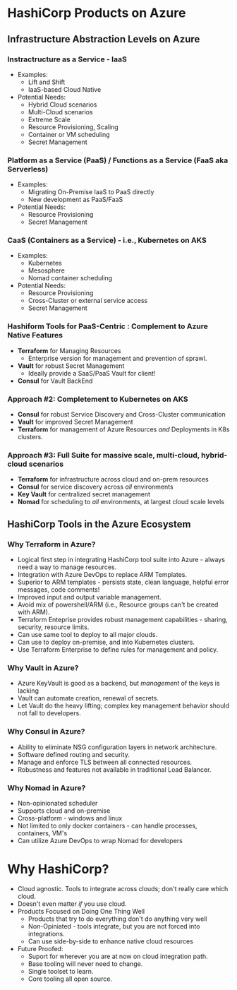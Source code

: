 # HashiCorp Products on Azure

## Infrastructure Abstraction Levels on Azure

### Instractructure as a Service - IaaS

- Examples:
  - Lift and Shift
  - IaaS-based Cloud Native
- Potential Needs:
  - Hybrid Cloud scenarios
  - Multi-Cloud scenarios
  - Extreme Scale
  - Resource Provisioning, Scaling
  - Container or VM scheduling
  - Secret Management

### Platform as a Service (PaaS) / Functions as a Service (FaaS aka Serverless)

- Examples:
  - Migrating On-Premise IaaS to PaaS directly
  - New development as PaaS/FaaS
- Potential Needs:
  - Resource Provisioning
  - Secret Management

### CaaS (Containers as a Service) - i.e., Kubernetes on AKS

- Examples:
  - Kubernetes
  - Mesosphere
  - Nomad container scheduling
- Potential Needs:
  - Resource Provisioning
  - Cross-Cluster or external service access
  - Secret Management

### Hashiform Tools for PaaS-Centric : Complement to Azure Native Features

- **Terraform** for Managing Resources
  - Enterprise version for management and prevention of sprawl.
- **Vault** for robust Secret Management
  - Ideally provide a SaaS/PaaS Vault for client!
- **Consul** for Vault BackEnd

### Approach #2: Completement to Kubernetes on AKS

- **Consul** for robust Service Discovery and Cross-Cluster communication
- **Vault** for improved Secret Management
- **Terraform** for management of Azure Resources _and_ Deployments in K8s clusters.

### Approach #3: Full Suite for massive scale, multi-cloud, hybrid-cloud scenarios

- **Terraform** for infrastructure across cloud and on-prem resources
- **Consul** for service discovery across _all_ environments
- **Key Vault** for centralized secret management
- **Nomad** for scheduling to _all_ environments, at largest cloud scale levels

## HashiCorp Tools in the Azure Ecosystem

### Why Terraform in Azure?

- Logical first step in integrating HashiCorp tool suite into Azure - always need a way to manage resources.
- Integration with Azure DevOps to replace ARM Templates.
- Superior to ARM templates - persists state, clean language, helpful error messages, code comments!
- Improved input and output variable management.
- Avoid mix of powershell/ARM (i.e., Resource groups can't be created with ARM).
- Terraform Enteprise provides robust management capabilities - sharing, security, resource limits.
- Can use same tool to deploy to all major clouds.
- Can use to deploy on-premise, and into Kubernetes clusters.
- Use Terraform Enterprise to define rules for management and policy.

### Why Vault in Azure?

- Azure KeyVault is good as a backend, but _management_ of the keys is lacking
- Vault can automate creation, renewal of secrets.
- Let Vault do the heavy lifting; complex key management behavior should not fall to developers.

### Why Consul in Azure?

- Ability to eliminate NSG configuration layers in network architecture.
- Software defined routing and security.
- Manage and enforce TLS between all connected resources.
- Robustness and features not available in traditional Load Balancer.

### Why Nomad in Azure?

- Non-opinionated scheduler
- Supports cloud and on-premise
- Cross-platform - windows and linux
- Not limited to only docker containers - can handle processes, containers, VM's
- Can utilize Azure DevOps to wrap Nomad for developers

# Why HashiCorp?

- Cloud agnostic. Tools to integrate across clouds; don't really care which cloud.
- Doesn't even matter _if_ you use cloud.
- Products Focused on Doing One Thing Well
  - Products that try to do everything don't do anything very well
  - Non-Opiniated - tools integrate, but you are not forced into integrations.
  - Can use side-by-side to enhance native cloud resources
- Future Proofed:
  - Suport for wherever you are at now on cloud integration path.
  - Base tooling will never need to change.
  - Single toolset to learn.
  - Core tooling all open source.
